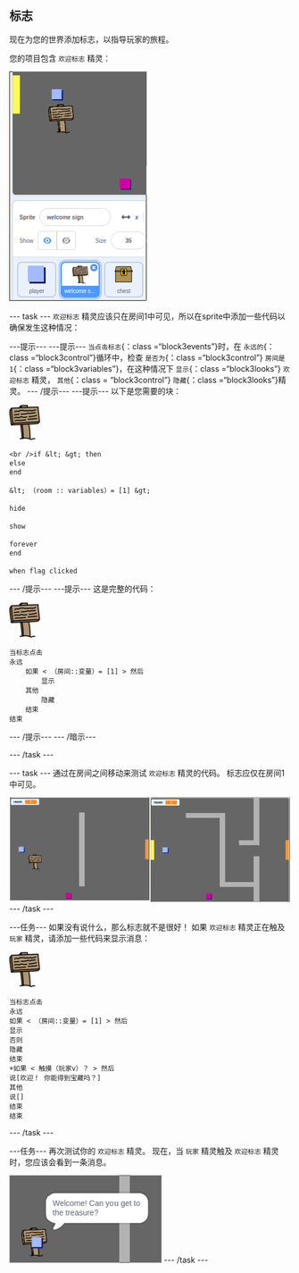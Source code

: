 ## 标志

现在为您的世界添加标志，以指导玩家的旅程。

您的项目包含 `欢迎标志` 精灵：

![screenshot](images/world-sign.png)

\--- task \--- `欢迎标志` 精灵应该只在房间1中可见，所以在sprite中添加一些代码以确保发生这种情况：

\---提示\--- \---提示\--- `当点击标志`{：class =“block3events”}时，在 `永远的`{：class =“block3control”}循环中，检查 `是否为`{：class =“block3control”} `房间是1`{：class =“block3variables”}，在这种情况下 `显示`{：class =“block3looks”} `欢迎标志` 精灵， `其他`{：class = “block3control”} `隐藏`{：class =“block3looks”}精灵。 \--- /提示\--- \---提示\--- 以下是您需要的块：

![标志](images/sign.png)

```blocks3
<br />if &lt; &gt; then
else
end

&lt; （room :: variables）= [1] &gt;

hide

show

forever
end

when flag clicked

```

\--- /提示\--- \---提示\--- 这是完整的代码：

![标志](images/sign.png)

```blocks3
当标志点击
永远
    如果 < （房间::变量）= [1] > 然后
        显示
    其他
        隐藏
    结束
结束
```

\--- /提示\--- \--- /暗示\---

\--- /task \---

\--- task \--- 通过在房间之间移动来测试 `欢迎标志` 精灵的代码。 标志应仅在房间1中可见。

![截屏](images/world-sign-test.png) \--- /task \---

\---任务\--- 如果没有说什么，那么标志就不是很好！ 如果 `欢迎标志` 精灵正在触及 `玩家` 精灵，请添加一些代码来显示消息：

![标志](images/sign.png)

```blocks3
当标志点击
永远
如果 < （房间::变量）= [1] > 然后
显示
否则
隐藏
结束
+如果 < 触摸（玩家v）？ > 然后
说[欢迎！ 你能得到宝藏吗？]
其他
说[]
结束
结束
```

\--- /task \---

\---任务\--- 再次测试你的 `欢迎标志` 精灵。 现在，当 `玩家` 精灵触及 `欢迎标志` 精灵时，您应该会看到一条消息。

![截屏](images/world-sign-test2.png) \--- /task \---